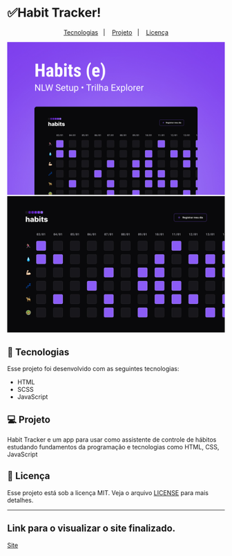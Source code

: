 # ✅Habit Tracker!

<p align="center">
  <a href="#-tecnologias">Tecnologias</a>&nbsp;&nbsp;&nbsp;|&nbsp;&nbsp;&nbsp;
  <a href="#-projeto">Projeto</a>&nbsp;&nbsp;&nbsp;|&nbsp;&nbsp;&nbsp;
  <a href="#memo-licença">Licença</a>
 
</p>

<p align="center">
 <img src="github/Cover.jpg" alt="PRs welcome!" />
 <img src="github/Home.jpg" alt="PRs welcome!" /> 
  
</p>

## 🚀 Tecnologias

Esse projeto foi desenvolvido com as seguintes tecnologias:

- HTML
- SCSS
- JavaScript

## 💻 Projeto

Habit Tracker e um app para usar como assistente de controle de hábitos estudando fundamentos da programação e tecnologias como HTML, CSS, JavaScript

## :memo: Licença

Esse projeto está sob a licença MIT. Veja o arquivo [LICENSE](LICENSE.md) para mais detalhes.

---


## Link para o visualizar o site finalizado.

<a href="">Site</a>
